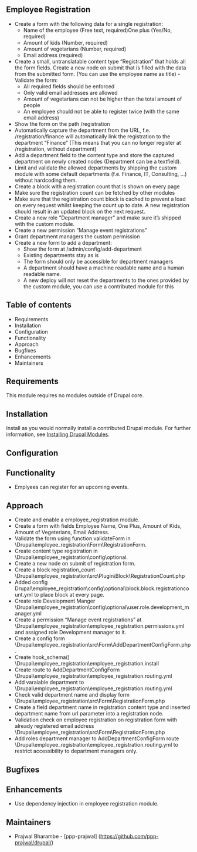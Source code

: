 ## Employee Registration

- Create a form with the following data for a single registration:
  - Name of the employee (Free text, required)One plus (Yes/No, required)
  - Amount of kids (Number, required)
  - Amount of vegetarians (Number, required)
  - Email address (required)
- Create a small, untranslatable content type “Registration” that holds all the form fields. Create a new node on submit that is filled with the data from the submitted form. (You can use the employee name as title)
-Validate the form:
  - All required fields should be enforced
  - Only valid email addresses are allowed
  - Amount of vegetarians can not be higher than the total amount of people
  - An employee should not be able to register twice (with the same email address)
- Show the form on the path /registration
- Automatically capture the department from the URL, f.e. /registration/finance will automatically link the registration to the department “Finance” (This means that you can no longer register at /registration, without department)
- Add a department field to the content type and store the captured department on
newly created nodes (Department can be a textfield).
- Limit and validate the allowed departments by shipping the custom module with some default departments (f.e. Finance, IT, Consulting, ...) without hardcoding them.
- Create a block with a registration count that is shown on every page
- Make sure the registration count can be fetched by other modules
- Make sure that the registration count block is cached to prevent a load on every request whilst keeping the count up to date. A new registration should result in an updated block on the next request.
- Create a new role ”Department manager” and make sure it’s shipped with the custom module.
- Create a new permission “Manage event registrations”
- Grant department managers the custom permission
- Create a new form to add a department:
  - Show the form at /admin/config/add-department
  - Existing departments stay as is
  - The form should only be accessible for department managers
  - A department should have a machine readable name and a human readable name.
  - A new deploy will not reset the departments to the ones provided by the custom module, you can use a contributed module for this


## Table of contents

- Requirements
- Installation
- Configuration
- Functionality
- Approach
- Bugfixes
- Enhancements
- Maintainers


## Requirements

This module requires no modules outside of Drupal core.


## Installation

Install as you would normally install a contributed Drupal module. For further
information, see
[Installing Drupal Modules](https://www.drupal.org/docs/extending-drupal/installing-drupal-modules).


## Configuration


## Functionality

- Emplyees can register for an upcoming events.


## Approach

- Create and enable a employee_registration module.
- Create a form with fields Employee Name, One Plus, Amount of Kids, Amount of Vegeterians, Email Address.
- Validate the form using function validateForm in \Drupal\employee_registration\Form\RegistrationForm.
- Create content type registration in \Drupal\employee_registration\config\optional.
- Create a new node on submit of registration form.
- Create a block registration_count \Drupal\employee_registration\src\Plugin\Block\RegistrationCount.php
- Added config Drupal\employee_registration\config\optional\block.block.registrationcount.yml to place block at every page.
- Create role Development Manger \Drupal\employee_registration\config\optional\user.role.development_manager.yml
- Create a permission “Manage event registrations” at \Drupal\employee_registration\employee_registration.permissions.yml and assigned role Development manager to it.
- Create a config form \Drupal\employee_registration\src\Form\AddDepartmentConfigForm.php.
- Create hook_schema() \Drupal\employee_registration\employee_registration.install
- Create route to AddDepartmentConfigForm \Drupal\employee_registration\employee_registration.routing.yml
- Add varaiable department to \Drupal\employee_registration\employee_registration.routing.yml
- Check valid department name and display form \Drupal\employee_registration\src\Form\RegistrationForm.php
- Create a field department name in registration content type and inserted department name from url parameter into a registration node.
- Validation check on employee registration on registration form with already registered email address \Drupal\employee_registration\src\Form\RegistrationForm.php
- Add roles department manager to AddDepartmentConfigForm route \Drupal\employee_registration\employee_registration.routing.yml to restrict accessibility to department managers only.


## Bugfixes


## Enhancements

- Use dependency injection in employee registration module.

## Maintainers

- Prajwal Bharambe - [ppp-prajwal]
(https://github.com/ppp-prajwal/drupal/)
